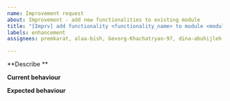 ```yaml
---
name: Improvement request
about: Improvement - add new functionalities to existing module
title: "[Imprv] add functionality <functionality_name> to module <module_name>"
labels: enhancement
assignees: premkarat, alaa-bish, Gevorg-Khachatryan-97, dina-abuhijleh

---
```


**Describe **

**Current behaviour**

**Expected behaviour**
